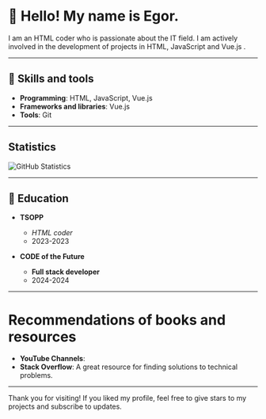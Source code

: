 # 👋 Hello! My name is Egor.

I am an HTML coder who is passionate about the IT field. I am actively involved in the development of projects in HTML, JavaScript and Vue.js .

---

## 🧰 Skills and tools

- **Programming**: HTML, JavaScript, Vue.js
- **Frameworks and libraries**: Vue.js
- **Tools**: Git

---

##  Statistics

![GitHub Statistics](https://github-readme-stats.vercel.app/api?username=Yourusername&show_icons=true&theme=radical)

---

## 📄 Education

- **TSOPP**
  - *HTML coder*
  - 2023-2023

- **CODE of the Future**
  - **Full stack developer**
  - 2024-2024

---

# Recommendations of books and resources

- **YouTube Channels**:
- **Stack Overflow**: A great resource for finding solutions to technical problems.

---

Thank you for visiting! If you liked my profile, feel free to give stars to my projects and subscribe to updates.
